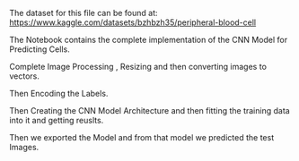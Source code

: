 The dataset for this file can be found at: https://www.kaggle.com/datasets/bzhbzh35/peripheral-blood-cell

The Notebook contains the complete implementation of the CNN Model for Predicting Cells.

Complete Image Processing , Resizing and then converting images to vectors.

Then Encoding the Labels.

Then Creating the CNN Model Architecture and then fitting the training data into it and getting reuslts.

Then we exported the Model and from that model we predicted the test Images.
